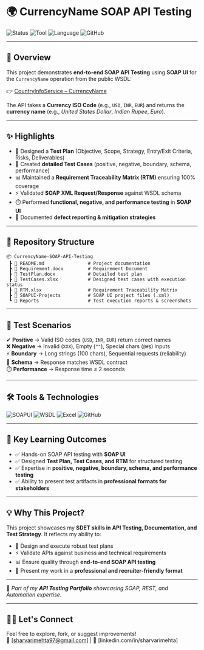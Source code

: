 # 🌍 CurrencyName SOAP API Testing

![Status](https://img.shields.io/badge/Status-Completed-brightgreen?style=for-the-badge)
![Tool](https://img.shields.io/badge/Tool-SOAPUI-blue?style=for-the-badge\&logo=swagger)
![Language](https://img.shields.io/badge/Language-XML-orange?style=for-the-badge\&logo=w3c)
![GitHub](https://img.shields.io/badge/Repo%20Type-Testing%20Portfolio-white?style=for-the-badge\&logo=github)

---

## 📌 Overview

This project demonstrates **end-to-end SOAP API Testing** using **SOAP UI** for the `CurrencyName` operation from the public WSDL:

👉 [CountryInfoService – CurrencyName](http://webservices.oorsprong.org/websamples.countryinfo/CountryInfoService.wso?op=CurrencyName)

The API takes a **Currency ISO Code** (e.g., `USD`, `INR`, `EUR`) and returns the **currency name** (e.g., *United States Dollar*, *Indian Rupee*, *Euro*).

---

## ✨ Highlights

* 📑 Designed a **Test Plan** (Objective, Scope, Strategy, Entry/Exit Criteria, Risks, Deliverables)
* 🧪 Created **detailed Test Cases** (positive, negative, boundary, schema, performance)
* 📊 Maintained a **Requirement Traceability Matrix (RTM)** ensuring 100% coverage
* ⚡ Validated **SOAP XML Request/Response** against WSDL schema
* ⏱️ Performed **functional, negative, and performance testing** in **SOAP UI**
* 📝 Documented **defect reporting & mitigation strategies**

---

## 📂 Repository Structure

```plaintext
📦 CurrencyName-SOAP-API-Testing
 ┣ 📄 README.md                # Project documentation
 ┣ 📄 Requirement.docx         # Requirement Document
 ┣ 📄 TestPlan.docx            # Detailed test plan
 ┣ 📄 TestCases.xlsx           # Designed test cases with execution status
 ┣ 📄 RTM.xlsx                 # Requirement Traceability Matrix
 ┣ 📂 SOAPUI-Projects          # SOAP UI project files (.xml)
 ┗ 📂 Reports                  # Test execution reports & screenshots
```

---

## 🧪 Test Scenarios

✔ **Positive** → Valid ISO codes (`USD`, `INR`, `EUR`) return correct names  
❌ **Negative** → Invalid (`XXX`), Empty (`""`), Special chars (`@#$`) inputs  
⚡ **Boundary** → Long strings (100 chars), Sequential requests (reliability)  
📐 **Schema** → Response matches WSDL contract  
⏱️ **Performance** → Response time ≤ 2 seconds  

---

## 🛠️ Tools & Technologies

![SOAPUI](https://img.shields.io/badge/SOAPUI-Functional%20Testing-blue?logo=swagger\&style=for-the-badge)
![WSDL](https://img.shields.io/badge/WSDL-Schema%20Validation-orange?style=for-the-badge)
![Excel](https://img.shields.io/badge/Excel-Test%20Cases%20%26%20RTM-green?logo=microsoft-excel\&style=for-the-badge)
![GitHub](https://img.shields.io/badge/GitHub-Version%20Control-black?logo=github\&style=for-the-badge)

---

## 🚀 Key Learning Outcomes

* ✅ Hands-on SOAP API testing with **SOAP UI**
* ✅ Designed **Test Plan, Test Cases, and RTM** for structured testing
* ✅ Expertise in **positive, negative, boundary, schema, and performance testing**
* ✅ Ability to present test artifacts in **professional formats for stakeholders**

---

## 💡 Why This Project?

This project showcases my **SDET skills in API Testing, Documentation, and Test Strategy**.
It reflects my ability to:

* 📝 Design and execute robust test plans
* ⚡ Validate APIs against business and technical requirements
* 📊 Ensure quality through **end-to-end SOAP API testing**
* 💼 Present my work in a **professional and recruiter-friendly format**

---

🔗 *Part of my **API Testing Portfolio** showcasing SOAP, REST, and Automation expertise.*

---

## 🙋‍♂️ Let's Connect

Feel free to explore, fork, or suggest improvements!  
📧 [sharvarimehta97@gmail.com] | 💼 [linkedin.com/in/sharvarimehta]
